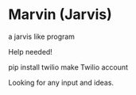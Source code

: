 # Marvin (Jarvis)
a jarvis like program

Help needed!


pip install twilio
make Twilio account

Looking for any input and ideas.
